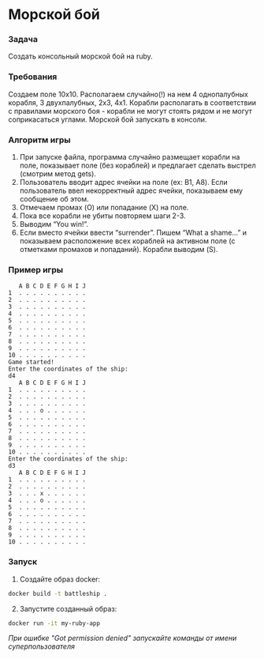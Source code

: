 # Морской бой

### Задача
Создать консольный морской бой на ruby.

### Требования
Создаем поле 10х10. Располагаем случайно(!) на нем 4 однопалубных корабля, 3 двухпалубных, 2х3, 4х1. Корабли располагать в соответствии с правилами морского боя - корабли не могут стоять рядом и не могут соприкасаться углами. Морской бой запускать в консоли.

### Алгоритм игры
1. При запуске файла, программа случайно размещает корабли на поле, показывает поле (без кораблей) и предлагает сделать выстрел (смотрим метод gets).
2. Пользователь вводит адрес ячейки на поле (ex: B1, A8). Если пользователь ввел некорректный адрес ячейки, показываем ему сообщение об этом.
3. Отмечаем промах (O) или попадание (X) на поле. 
4. Пока все корабли не убиты повторяем шаги 2-3. 
5. Выводим “You win!”.
6. Если вместо ячейки ввести “surrender”. Пишем “What a shame…” и показываем расположение всех кораблей на активном поле (с отметками промахов и попаданий). Корабли выводим (S).

### Пример игры
```
   A B C D E F G H I J 
1  . . . . . . . . . . 
2  . . . . . . . . . .
3  . . . . . . . . . . 
4  . . . . . . . . . . 
5  . . . . . . . . . . 
6  . . . . . . . . . . 
7  . . . . . . . . . . 
8  . . . . . . . . . . 
9  . . . . . . . . . . 
10 . . . . . . . . . .
Game started!
Enter the coordinates of the ship:
d4
   A B C D E F G H I J 
1  . . . . . . . . . . 
2  . . . . . . . . . .
3  . . . . . . . . . . 
4  . . . o . . . . . . 
5  . . . . . . . . . . 
6  . . . . . . . . . . 
7  . . . . . . . . . . 
8  . . . . . . . . . . 
9  . . . . . . . . . . 
10 . . . . . . . . . .
Enter the coordinates of the ship:
d3
   A B C D E F G H I J 
1  . . . . . . . . . . 
2  . . . . . . . . . .
3  . . . x . . . . . . 
4  . . . o . . . . . . 
5  . . . . . . . . . . 
6  . . . . . . . . . . 
7  . . . . . . . . . . 
8  . . . . . . . . . . 
9  . . . . . . . . . . 
10 . . . . . . . . . .
```

### Запуск

1. Создайте образ docker:
```sh
docker build -t battleship .  
```
2. Запустите созданный образ:
```sh
docker run -it my-ruby-app
```

<i>При ошибке "Got permission denied" запускайте команды от имени суперпользователя</i>